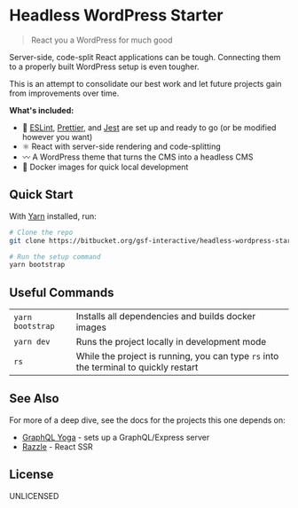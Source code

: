 # Headless WordPress Starter

> React you a WordPress for much good

Server-side, code-split React applications can be tough. Connecting them to a
properly built WordPress setup is even tougher.

This is an attempt to consolidate our best work and let future projects gain
from improvements over time.

**What's included:**

- :green_heart: [ESLint](https://eslint.org/), [Prettier](https://prettier.io/),
  and [Jest](https://jestjs.io/) are set up and ready to go (or be modified
  however you want)
- :atom_symbol: React with server-side rendering and code-splitting
- :wavy_dash: A WordPress theme that turns the CMS into a headless CMS
- :whale: Docker images for quick local development

## Quick Start

With [Yarn](https://yarnpkg.com/en/docs/) installed, run:

```bash
# Clone the repo
git clone https://bitbucket.org/gsf-interactive/headless-wordpress-starter

# Run the setup command
yarn bootstrap
```

## Useful Commands

|                  |                                                                                      |
| ---------------- | ------------------------------------------------------------------------------------ |
| `yarn bootstrap` | Installs all dependencies and builds docker images                                   |
| `yarn dev`       | Runs the project locally in development mode                                         |
| `rs`             | While the project is running, you can type `rs` into the terminal to quickly restart |

## See Also

For more of a deep dive, see the docs for the projects this one depends on:

- [GraphQL Yoga](https://github.com/prisma-labs/graphql-yoga) - sets up a GraphQL/Express server
- [Razzle](https://github.com/jaredpalmer/razzle) - React SSR

## License

UNLICENSED
